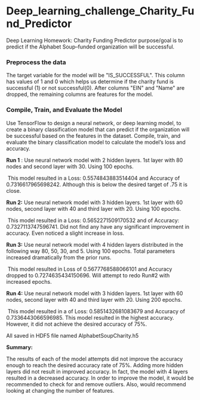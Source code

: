 # Deep_learning_challenge_Charity_Fund_Predictor
Deep Learning Homework: Charity Funding Predictor purpose/goal is to predict if the Alphabet Soup–funded organization will be successful.

### Preprocess the data

The target variable for the model will be "IS_SUCCESSFUL". This column has values of 1 and 0 which helps us determine if the charity fund is successful (1) or not successful(0).  After columns "EIN" and "Name" are dropped, the remaining columns are features for the model. 

### Compile, Train, and Evaluate the Model

Use TensorFlow to design a neural network, or deep learning model, to create a binary classification model that can predict if the organization will be successful based on the features in the dataset. Compile, train, and evaluate the binary classification model to calculate the model’s loss and accuracy.

**Run 1** : Use neural network model with 2 hidden layers. 1st layer with 80 nodes and second layer with 30. Using 100 epochs. 

​	This model resulted in a Loss: 0.5574843883514404 and Accuracy of 0.7316617965698242. Although this is below the desired target of .75 it is close. 

**Run 2:**  Use neural network model with 3 hidden layers. 1st layer with 60 nodes, second layer with 40 and third layer with 20. Using 100 epochs. 

​	This model resulted in a Loss: 0.5652271509170532 and of Accuracy: 0.7327113747596741. Did not find any have any significant improvement in accuracy. Even noticed a slight increase in loss. 

**Run 3:** Use neural network model with 4 hidden layers distributed in the following way 80, 50, 30, and 5. Using 100 epochs.  Total parameters increased dramatically from the prior runs. 

​	This model resulted in Loss of 0.5677768588066101 and Accuracy dropped to  0.7274635434150696. Will attempt to redo Run#2 with increased epochs. 

**Run 4:** Use neural network model with 3 hidden layers. 1st layer with 60 nodes, second layer with 40 and third layer with 20. Using 200 epochs.

​	This model resulted in a of Loss: 0.5851432681083679 and Accuracy of 0.7336443066596985. This model resulted in the highest accuracy. However, it did not achieve the desired accuracy of 75%. 

All saved in HDF5 file named AlphabetSoupCharity.h5



 **Summary:**   

The results of each of the model attempts did not improve the accuracy enough to reach the desired accuracy rate of 75%. Adding more hidden layers did not result in improved accuracy. In fact, the model with 4 layers resulted in a decreased accuracy. In order to improve the model, it would be recommended to  check for and remove outliers.  Also, would recommend looking at changing the number of features. 
